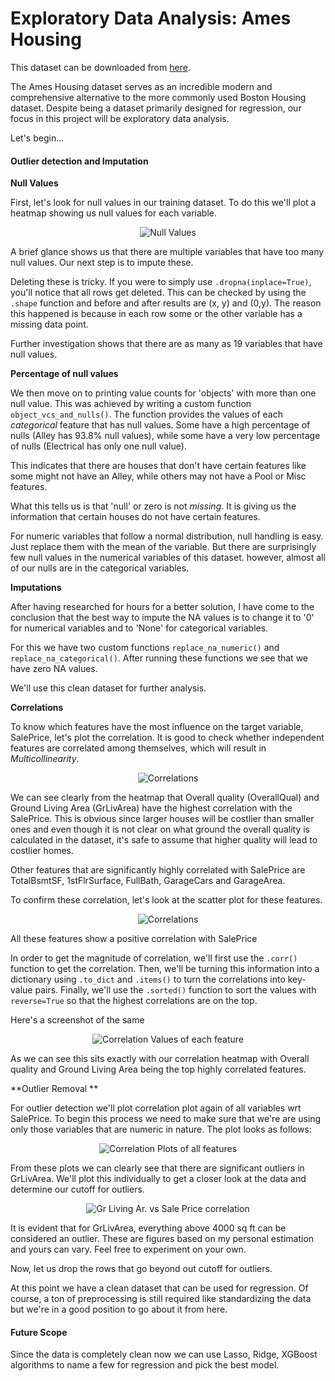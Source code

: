 # Exploratory Data Analysis: Ames Housing

This dataset can be downloaded from [here](https://www.kaggle.com/c/house-prices-advanced-regression-techniques/data). 

The Ames Housing dataset serves as an incredible modern and comprehensive alternative to the more commonly used Boston Housing dataset. Despite being a dataset primarily designed for regression, our focus in this project will be exploratory data analysis.

Let's begin...

#### Outlier detection and Imputation

**Null Values**

First, let's look for null values in our training dataset. To do this we'll plot a heatmap showing us null values for each variable.

<p align="center">
  <img title='Null Values' src='https://github.com/anxrxdh/eda-ames-housing/blob/master/plots/plot1.jpg'>
</p>

A brief glance shows us that there are multiple variables that have too many null values. Our next step is to impute these.

Deleting these is tricky. If you were to simply use `.dropna(inplace=True)`, you'll notice that all rows get deleted. This can be checked by using the `.shape` function and before and after results are (x, y) and (0,y). The reason this happened is because in each row some or the other variable has a missing data point.

Further investigation shows that there are as many as 19 variables that have null values.

**Percentage of null values**

We then move on to printing value counts for 'objects' with more than one null value. This was achieved by writing a custom function `object_vcs_and_nulls()`. The function provides the values of each _categorical_ feature that has null values. Some have a high percentage of nulls (Alley has 93.8% null values), while some have a very low percentage of nulls (Electrical has only one null value).

This indicates that there are houses that don't have certain features like some might not have an Alley, while others may not have a Pool or Misc features.

What this tells us is that 'null' or zero is not _missing_. It is giving us the information that certain houses do not have certain features.

For numeric variables that follow a normal distribution, null handling is easy. Just replace them with the mean of the variable. But there are surprisingly few null values in the numerical variables of this dataset. however, almost all of our nulls are in the categorical variables. 

**Imputations**

After having researched for hours for a better solution,  I have come to the conclusion that the best way to impute the NA values is to change it to '0' for numerical variables and to 'None' for categorical variables.

For this we have two custom functions `replace_na_numeric()` and `replace_na_categorical()`. After running these functions we see that we have zero NA values. 

We'll use this clean dataset for further analysis.

**Correlations**

To know which features have the most influence on the target variable, SalePrice, let's plot the correlation. It is good to check whether independent features are correlated among themselves, which will result in _Multicollinearity_. 

<p align="center">
  <img title='Correlations' src='https://github.com/anxrxdh/eda-ames-housing/blob/master/plots/plot2.jpg'>
</p>

We can see clearly from the heatmap that Overall quality (OverallQual) and Ground Living Area (GrLivArea) have the highest correlation with the SalePrice. This is obvious since larger houses will be costlier than smaller ones and even though it is not clear on what ground the overall quality is calculated in the dataset, it's safe to assume that higher quality will lead to costlier homes.

Other features that are significantly highly correlated with SalePrice are TotalBsmtSF, 1stFlrSurface, FullBath, GarageCars and GarageArea.

To confirm these correlation, let's look at the scatter plot for these features.

<p align="center">
  <img title='Correlations' src='https://github.com/anxrxdh/eda-ames-housing/blob/master/plots/plot3.JPG'>
</p>

All these features show a positive correlation with SalePrice

In order to get the magnitude of correlation, we'll first use the `.corr()` function to get the correlation. Then, we'll be turning this information into a dictionary using `.to_dict` and `.items()` to turn the correlations into key-value pairs. Finally, we'll use the `.sorted()` function to sort the values with `reverse=True` so that the highest correlations are on the top. 

Here's a screenshot of the same

<p align="center">
  <img title='Correlation Values of each feature' src='https://github.com/anxrxdh/eda-ames-housing/blob/master/plots/plot4.JPG'>
</p>

As we can see this sits exactly with our correlation heatmap with Overall quality and Ground Living Area being the top highly correlated features.

**Outlier Removal ** 

For outlier detection we'll plot correlation plot again of all variables wrt SalePrice. To begin this process we need to make sure that we're are using only those variables that are numeric in nature. The plot looks as follows:

<p align="center">
  <img title='Correlation Plots of all features' src='https://github.com/anxrxdh/eda-ames-housing/blob/master/plots/plot5.png'>
</p>

From these plots we can clearly see that there are significant outliers in GrLivArea. We'll plot this individually to get a closer look at the data and determine our cutoff for outliers.

<p align="center">
  <img title='Gr Living Ar. vs Sale Price correlation' src='https://github.com/anxrxdh/eda-ames-housing/blob/master/plots/plot6.jpg'>
</p>

It is evident that for GrLivArea, everything above 4000 sq ft can be considered an outlier. These are figures based on my personal estimation and yours can vary. Feel free to experiment on your own.

Now, let us drop the rows that go beyond out cutoff for outliers. 

At this point we have a clean dataset that can be used for regression. Of course, a ton of preprocessing is still required like standardizing the data but we're in a good position to go about it from here.

#### Future Scope

Since the data is completely clean now we can use Lasso, Ridge, XGBoost algorithms to name a few for regression and pick the best model.
